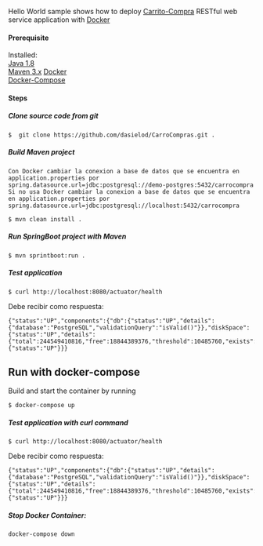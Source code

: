 Hello World sample shows how to deploy [Carrito-Compra](https://github.com/dasielod/CarroCompras) RESTful web service application with [Docker](https://www.docker.com/)

#### Prerequisite

Installed:   
[Java 1.8](https://www.oracle.com/technetwork/java/javase/overview/index.html)   
[Maven 3.x](https://maven.apache.org/install.html)
[Docker](https://www.docker.com/)   
[Docker-Compose](https://docs.docker.com/compose/install/)   

#### Steps

##### Clone source code from git
```
$  git clone https://github.com/dasielod/CarroCompras.git .
```

##### Build Maven project
```
Con Docker cambiar la conexion a base de datos que se encuentra en application.properties por spring.datasource.url=jdbc:postgresql://demo-postgres:5432/carrocompra
Si no usa Docker cambiar la conexion a base de datos que se encuentra en application.properties por spring.datasource.url=jdbc:postgresql://localhost:5432/carrocompra    

$ mvn clean install .
```

##### Run SpringBoot project with Maven
```
$ mvn sprintboot:run .
```

##### Test application

```
$ curl http://localhost:8080/actuator/health
```

Debe recibir como respuesta:
```
{"status":"UP","components":{"db":{"status":"UP","details":{"database":"PostgreSQL","validationQuery":"isValid()"}},"diskSpace":{"status":"UP","details":{"total":244549410816,"free":18844389376,"threshold":10485760,"exists":true}},"ping":{"status":"UP"}}}
```

## Run with docker-compose 

Build and start the container by running 

```
$ docker-compose up
```

##### Test application with ***curl*** command
```
$ curl http://localhost:8080/actuator/health
```

Debe recibir como respuesta:
```
{"status":"UP","components":{"db":{"status":"UP","details":{"database":"PostgreSQL","validationQuery":"isValid()"}},"diskSpace":{"status":"UP","details":{"total":244549410816,"free":18844389376,"threshold":10485760,"exists":true}},"ping":{"status":"UP"}}}
```

##### Stop Docker Container:
```
docker-compose down
```


